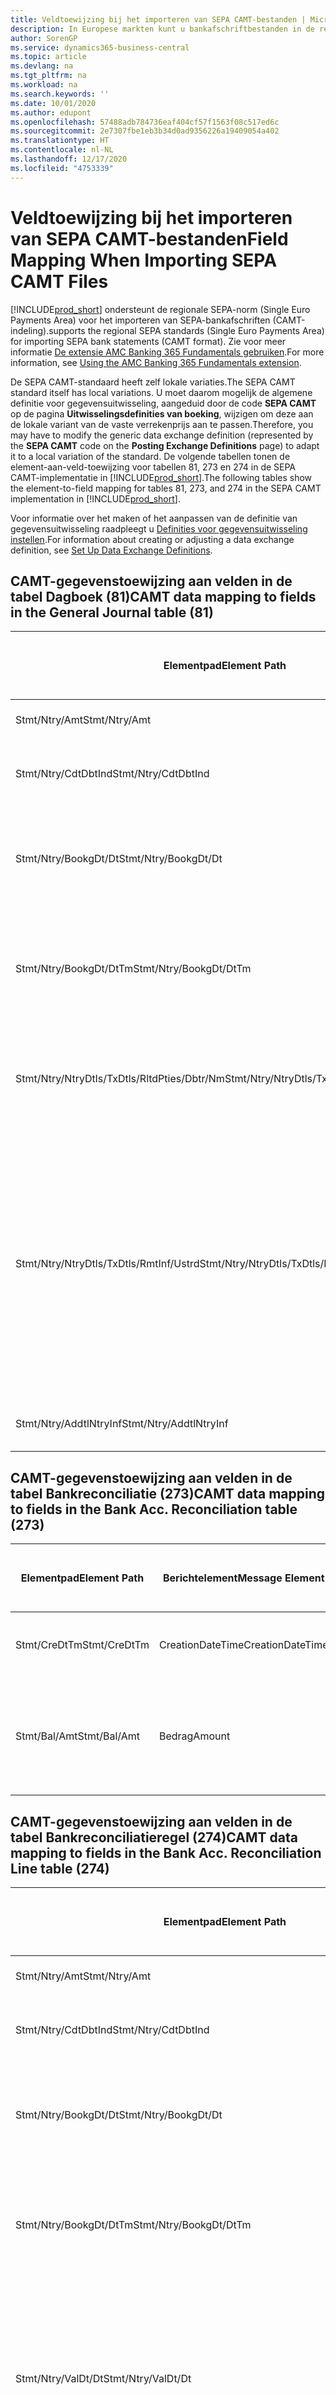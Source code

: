```yaml
---
title: Veldtoewijzing bij het importeren van SEPA CAMT-bestanden | Microsoft Docs
description: In Europese markten kunt u bankafschriftbestanden in de regionale SEPA-norm (Single Euro Payments Area) importeren.
author: SorenGP
ms.service: dynamics365-business-central
ms.topic: article
ms.devlang: na
ms.tgt_pltfrm: na
ms.workload: na
ms.search.keywords: ''
ms.date: 10/01/2020
ms.author: edupont
ms.openlocfilehash: 57488adb784736eaf404cf57f1563f08c517ed6c
ms.sourcegitcommit: 2e7307fbe1eb3b34d0ad9356226a19409054a402
ms.translationtype: HT
ms.contentlocale: nl-NL
ms.lasthandoff: 12/17/2020
ms.locfileid: "4753339"
---
```

# <a name="field-mapping-when-importing-sepa-camt-files"></a><span data-ttu-id="41081-103">Veldtoewijzing bij het importeren van SEPA CAMT-bestanden</span><span class="sxs-lookup"><span data-stu-id="41081-103">Field Mapping When Importing SEPA CAMT Files</span></span>
[!INCLUDE[prod_short](includes/prod_short.md)] <span data-ttu-id="41081-104">ondersteunt de regionale SEPA-norm (Single Euro Payments Area) voor het importeren van SEPA-bankafschriften (CAMT-indeling).</span><span class="sxs-lookup"><span data-stu-id="41081-104">supports the regional SEPA standards (Single Euro Payments Area) for importing SEPA bank statements (CAMT format).</span></span> <span data-ttu-id="41081-105">Zie voor meer informatie [De extensie AMC Banking 365 Fundamentals gebruiken](ui-extensions-amc-banking.md).</span><span class="sxs-lookup"><span data-stu-id="41081-105">For more information, see [Using the AMC Banking 365 Fundamentals extension](ui-extensions-amc-banking.md).</span></span>  

 <span data-ttu-id="41081-106">De SEPA CAMT-standaard heeft zelf lokale variaties.</span><span class="sxs-lookup"><span data-stu-id="41081-106">The SEPA CAMT standard itself has local variations.</span></span> <span data-ttu-id="41081-107">U moet daarom mogelijk de algemene definitie voor gegevensuitwisseling, aangeduid door de code **SEPA CAMT** op de pagina **Uitwisselingsdefinities van boeking**, wijzigen om deze aan de lokale variant van de vaste verrekenprijs aan te passen.</span><span class="sxs-lookup"><span data-stu-id="41081-107">Therefore, you may have to modify the generic data exchange definition (represented by the **SEPA CAMT** code on the **Posting Exchange Definitions** page) to adapt it to a local variation of the standard.</span></span> <span data-ttu-id="41081-108">De volgende tabellen tonen de element-aan-veld-toewijzing voor tabellen 81, 273 en 274 in de SEPA CAMT-implementatie in [!INCLUDE[prod_short](includes/prod_short.md)].</span><span class="sxs-lookup"><span data-stu-id="41081-108">The following tables show the element-to-field mapping for tables 81, 273, and 274 in the SEPA CAMT implementation in [!INCLUDE[prod_short](includes/prod_short.md)].</span></span>  

 <span data-ttu-id="41081-109">Voor informatie over het maken of het aanpassen van de definitie van gegevensuitwisseling raadpleegt u [Definities voor gegevensuitwisseling instellen](across-how-to-set-up-data-exchange-definitions.md).</span><span class="sxs-lookup"><span data-stu-id="41081-109">For information about creating or adjusting a data exchange definition, see [Set Up Data Exchange Definitions](across-how-to-set-up-data-exchange-definitions.md).</span></span>  

## <a name="camt-data-mapping-to-fields-in-the-general-journal-table-81"></a><span data-ttu-id="41081-110">CAMT-gegevenstoewijzing aan velden in de tabel Dagboek (81)</span><span class="sxs-lookup"><span data-stu-id="41081-110">CAMT data mapping to fields in the General Journal table (81)</span></span>  

|<span data-ttu-id="41081-111">Elementpad</span><span class="sxs-lookup"><span data-stu-id="41081-111">Element Path</span></span>|<span data-ttu-id="41081-112">Berichtelement</span><span class="sxs-lookup"><span data-stu-id="41081-112">Message Element</span></span>|<span data-ttu-id="41081-113">Gegevenssoort</span><span class="sxs-lookup"><span data-stu-id="41081-113">Data Type</span></span>|<span data-ttu-id="41081-114">Omschrijving</span><span class="sxs-lookup"><span data-stu-id="41081-114">Description</span></span>|<span data-ttu-id="41081-115">Identificatie voor een negatief teken</span><span class="sxs-lookup"><span data-stu-id="41081-115">Negative-Sign Identifier</span></span>|<span data-ttu-id="41081-116">Veldnr.</span><span class="sxs-lookup"><span data-stu-id="41081-116">Field No.</span></span>|<span data-ttu-id="41081-117">Veldnaam</span><span class="sxs-lookup"><span data-stu-id="41081-117">Field Name</span></span>|  
|------------------|---------------------|---------------|-----------------|-------------------------------|---------------|----------------|  
|<span data-ttu-id="41081-118">Stmt/Ntry/Amt</span><span class="sxs-lookup"><span data-stu-id="41081-118">Stmt/Ntry/Amt</span></span>|<span data-ttu-id="41081-119">Bedrag</span><span class="sxs-lookup"><span data-stu-id="41081-119">Amount</span></span>|<span data-ttu-id="41081-120">Decimaal</span><span class="sxs-lookup"><span data-stu-id="41081-120">Decimal</span></span>|<span data-ttu-id="41081-121">Het geldbedrag in de kaspost</span><span class="sxs-lookup"><span data-stu-id="41081-121">The amount of money in the cash entry</span></span>||<span data-ttu-id="41081-122">13</span><span class="sxs-lookup"><span data-stu-id="41081-122">13</span></span>|<span data-ttu-id="41081-123">Bedrag</span><span class="sxs-lookup"><span data-stu-id="41081-123">Amount</span></span>|  
|<span data-ttu-id="41081-124">Stmt/Ntry/CdtDbtInd</span><span class="sxs-lookup"><span data-stu-id="41081-124">Stmt/Ntry/CdtDbtInd</span></span>|<span data-ttu-id="41081-125">CreditDebitIndicator</span><span class="sxs-lookup"><span data-stu-id="41081-125">CreditDebitIndicator</span></span>|<span data-ttu-id="41081-126">Tekst</span><span class="sxs-lookup"><span data-stu-id="41081-126">Text</span></span>|<span data-ttu-id="41081-127">Geeft aan of de post een credit- of een debetpost is</span><span class="sxs-lookup"><span data-stu-id="41081-127">Indicates whether the entry is a credit or a debit entry</span></span>|<span data-ttu-id="41081-128">DBIT</span><span class="sxs-lookup"><span data-stu-id="41081-128">DBIT</span></span>|<span data-ttu-id="41081-129">13</span><span class="sxs-lookup"><span data-stu-id="41081-129">13</span></span>|<span data-ttu-id="41081-130">Bedrag</span><span class="sxs-lookup"><span data-stu-id="41081-130">Amount</span></span>|  
|<span data-ttu-id="41081-131">Stmt/Ntry/BookgDt/Dt</span><span class="sxs-lookup"><span data-stu-id="41081-131">Stmt/Ntry/BookgDt/Dt</span></span>|<span data-ttu-id="41081-132">Datum</span><span class="sxs-lookup"><span data-stu-id="41081-132">Date</span></span>|<span data-ttu-id="41081-133">Datum</span><span class="sxs-lookup"><span data-stu-id="41081-133">Date</span></span>|<span data-ttu-id="41081-134">De datum waarop een post wordt geboekt naar een rekening in de boeken van de rekeningservice</span><span class="sxs-lookup"><span data-stu-id="41081-134">The date when an entry is posted to an account on the account servicer's books</span></span>||<span data-ttu-id="41081-135">5</span><span class="sxs-lookup"><span data-stu-id="41081-135">5</span></span>|<span data-ttu-id="41081-136">Boekingsdatum</span><span class="sxs-lookup"><span data-stu-id="41081-136">Posting Date</span></span>|  
|<span data-ttu-id="41081-137">Stmt/Ntry/BookgDt/DtTm</span><span class="sxs-lookup"><span data-stu-id="41081-137">Stmt/Ntry/BookgDt/DtTm</span></span>|<span data-ttu-id="41081-138">DateTime</span><span class="sxs-lookup"><span data-stu-id="41081-138">DateTime</span></span>|<span data-ttu-id="41081-139">DateTime</span><span class="sxs-lookup"><span data-stu-id="41081-139">DateTime</span></span>|<span data-ttu-id="41081-140">De datum en tijd waarop een post wordt geboekt naar een rekening in de boeken van de rekeningservice</span><span class="sxs-lookup"><span data-stu-id="41081-140">The date and time when an entry is posted to an account on the account servicer's books</span></span>||<span data-ttu-id="41081-141">5</span><span class="sxs-lookup"><span data-stu-id="41081-141">5</span></span>|<span data-ttu-id="41081-142">Boekingsdatum</span><span class="sxs-lookup"><span data-stu-id="41081-142">Posting Date</span></span>|  
|<span data-ttu-id="41081-143">Stmt/Ntry/NtryDtls/TxDtls/RltdPties/Dbtr/Nm</span><span class="sxs-lookup"><span data-stu-id="41081-143">Stmt/Ntry/NtryDtls/TxDtls/RltdPties/Dbtr/Nm</span></span>|<span data-ttu-id="41081-144">Naam</span><span class="sxs-lookup"><span data-stu-id="41081-144">Name</span></span>|<span data-ttu-id="41081-145">Tekst</span><span class="sxs-lookup"><span data-stu-id="41081-145">Text</span></span>|<span data-ttu-id="41081-146">De naam van de partij die een geldbedrag is verschuldigd aan de (uiteindelijke) incassant</span><span class="sxs-lookup"><span data-stu-id="41081-146">The name of the party that owes an amount of money to the (ultimate) creditor</span></span>||<span data-ttu-id="41081-147">1221</span><span class="sxs-lookup"><span data-stu-id="41081-147">1221</span></span>|<span data-ttu-id="41081-148">Informatie over betaler</span><span class="sxs-lookup"><span data-stu-id="41081-148">Payer Information</span></span>|  
|<span data-ttu-id="41081-149">Stmt/Ntry/NtryDtls/TxDtls/RmtInf/Ustrd</span><span class="sxs-lookup"><span data-stu-id="41081-149">Stmt/Ntry/NtryDtls/TxDtls/RmtInf/Ustrd</span></span>|<span data-ttu-id="41081-150">Ongestructureerd</span><span class="sxs-lookup"><span data-stu-id="41081-150">Unstructured</span></span>|<span data-ttu-id="41081-151">Tekst</span><span class="sxs-lookup"><span data-stu-id="41081-151">Text</span></span>|<span data-ttu-id="41081-152">Informatie die wordt verschaft om de afstemming/reconciliatie mogelijk te maken van een post met de artikelen die de betaling wordt geacht te vereffenen, zoals commerciële facturen in een vorderingsysteem, in een ongestructureerde vorm</span><span class="sxs-lookup"><span data-stu-id="41081-152">Information supplied to enable the matching/reconciliation of an entry with the items that the payment is intended to settle, such as commercial invoices in an accounts-receivable system, in an unstructured form</span></span>||<span data-ttu-id="41081-153">8</span><span class="sxs-lookup"><span data-stu-id="41081-153">8</span></span>|<span data-ttu-id="41081-154">Omschrijving</span><span class="sxs-lookup"><span data-stu-id="41081-154">Description</span></span>|  
|<span data-ttu-id="41081-155">Stmt/Ntry/AddtlNtryInf</span><span class="sxs-lookup"><span data-stu-id="41081-155">Stmt/Ntry/AddtlNtryInf</span></span>|<span data-ttu-id="41081-156">AdditionalEntryInformation</span><span class="sxs-lookup"><span data-stu-id="41081-156">AdditionalEntryInformation</span></span>|<span data-ttu-id="41081-157">Tekst</span><span class="sxs-lookup"><span data-stu-id="41081-157">Text</span></span>|<span data-ttu-id="41081-158">Extra informatie over de invoer</span><span class="sxs-lookup"><span data-stu-id="41081-158">Additional information about the entry</span></span>||<span data-ttu-id="41081-159">1222</span><span class="sxs-lookup"><span data-stu-id="41081-159">1222</span></span>|<span data-ttu-id="41081-160">Transactie-informatie</span><span class="sxs-lookup"><span data-stu-id="41081-160">Transaction Information</span></span>|  

## <a name="camt-data-mapping-to-fields-in-the-bank-acc-reconciliation-table-273"></a><span data-ttu-id="41081-161">CAMT-gegevenstoewijzing aan velden in de tabel Bankreconciliatie (273)</span><span class="sxs-lookup"><span data-stu-id="41081-161">CAMT data mapping to fields in the Bank Acc. Reconciliation table (273)</span></span>  

|<span data-ttu-id="41081-162">Elementpad</span><span class="sxs-lookup"><span data-stu-id="41081-162">Element Path</span></span>|<span data-ttu-id="41081-163">Berichtelement</span><span class="sxs-lookup"><span data-stu-id="41081-163">Message Element</span></span>|<span data-ttu-id="41081-164">Gegevenssoort</span><span class="sxs-lookup"><span data-stu-id="41081-164">Data Type</span></span>|<span data-ttu-id="41081-165">Omschrijving</span><span class="sxs-lookup"><span data-stu-id="41081-165">Description</span></span>|<span data-ttu-id="41081-166">Identificatie voor een negatief teken</span><span class="sxs-lookup"><span data-stu-id="41081-166">Negative-Sign Identifier</span></span>|<span data-ttu-id="41081-167">Veldnr.</span><span class="sxs-lookup"><span data-stu-id="41081-167">Field No.</span></span>|<span data-ttu-id="41081-168">Veldnaam</span><span class="sxs-lookup"><span data-stu-id="41081-168">Field Name</span></span>|  
|------------------|---------------------|---------------|-----------------|-------------------------------|---------------|----------------|  
|<span data-ttu-id="41081-169">Stmt/CreDtTm</span><span class="sxs-lookup"><span data-stu-id="41081-169">Stmt/CreDtTm</span></span>|<span data-ttu-id="41081-170">CreationDateTime</span><span class="sxs-lookup"><span data-stu-id="41081-170">CreationDateTime</span></span>|<span data-ttu-id="41081-171">Datum</span><span class="sxs-lookup"><span data-stu-id="41081-171">Date</span></span>|<span data-ttu-id="41081-172">De datum en tijd waarop het bericht is gemaakt.</span><span class="sxs-lookup"><span data-stu-id="41081-172">The date and time when the message was created</span></span>||<span data-ttu-id="41081-173">3</span><span class="sxs-lookup"><span data-stu-id="41081-173">3</span></span>|<span data-ttu-id="41081-174">Afschriftdatum</span><span class="sxs-lookup"><span data-stu-id="41081-174">Statement Date</span></span>|  
|<span data-ttu-id="41081-175">Stmt/Bal/Amt</span><span class="sxs-lookup"><span data-stu-id="41081-175">Stmt/Bal/Amt</span></span>|<span data-ttu-id="41081-176">Bedrag</span><span class="sxs-lookup"><span data-stu-id="41081-176">Amount</span></span>|<span data-ttu-id="41081-177">Decimaal</span><span class="sxs-lookup"><span data-stu-id="41081-177">Decimal</span></span>|<span data-ttu-id="41081-178">Het bedrag dat resulteert uit de tot een nettowaarde teruggebrachte bedragen voor alle debet- en creditposten</span><span class="sxs-lookup"><span data-stu-id="41081-178">The amount resulting from the netted amounts for all debit and credit entries</span></span>||<span data-ttu-id="41081-179">4</span><span class="sxs-lookup"><span data-stu-id="41081-179">4</span></span>|<span data-ttu-id="41081-180">Eindsaldo afschrift</span><span class="sxs-lookup"><span data-stu-id="41081-180">Statement Ending Balance</span></span>|  

## <a name="camt-data-mapping-to-fields-in-the-bank-acc-reconciliation-line-table-274"></a><span data-ttu-id="41081-181">CAMT-gegevenstoewijzing aan velden in de tabel Bankreconciliatieregel (274)</span><span class="sxs-lookup"><span data-stu-id="41081-181">CAMT data mapping to fields in the Bank Acc. Reconciliation Line table (274)</span></span>  

|<span data-ttu-id="41081-182">Elementpad</span><span class="sxs-lookup"><span data-stu-id="41081-182">Element Path</span></span>|<span data-ttu-id="41081-183">Berichtelement</span><span class="sxs-lookup"><span data-stu-id="41081-183">Message Element</span></span>|<span data-ttu-id="41081-184">Gegevenssoort</span><span class="sxs-lookup"><span data-stu-id="41081-184">Data Type</span></span>|<span data-ttu-id="41081-185">Omschrijving</span><span class="sxs-lookup"><span data-stu-id="41081-185">Description</span></span>|<span data-ttu-id="41081-186">Identificatie voor een negatief teken</span><span class="sxs-lookup"><span data-stu-id="41081-186">Negative-Sign Identifier</span></span>|<span data-ttu-id="41081-187">Veldnr.</span><span class="sxs-lookup"><span data-stu-id="41081-187">Field No.</span></span>|<span data-ttu-id="41081-188">Veldnaam</span><span class="sxs-lookup"><span data-stu-id="41081-188">Field Name</span></span>|  
|------------------|---------------------|---------------|-----------------|-------------------------------|---------------|----------------|  
|<span data-ttu-id="41081-189">Stmt/Ntry/Amt</span><span class="sxs-lookup"><span data-stu-id="41081-189">Stmt/Ntry/Amt</span></span>|<span data-ttu-id="41081-190">Bedrag</span><span class="sxs-lookup"><span data-stu-id="41081-190">Amount</span></span>|<span data-ttu-id="41081-191">Decimaal</span><span class="sxs-lookup"><span data-stu-id="41081-191">Decimal</span></span>|<span data-ttu-id="41081-192">Het geldbedrag in de kaspost</span><span class="sxs-lookup"><span data-stu-id="41081-192">The amount of money in the cash entry</span></span>||<span data-ttu-id="41081-193">7</span><span class="sxs-lookup"><span data-stu-id="41081-193">7</span></span>|<span data-ttu-id="41081-194">Afschrifttotaal</span><span class="sxs-lookup"><span data-stu-id="41081-194">Statement Amount</span></span>|  
|<span data-ttu-id="41081-195">Stmt/Ntry/CdtDbtInd</span><span class="sxs-lookup"><span data-stu-id="41081-195">Stmt/Ntry/CdtDbtInd</span></span>|<span data-ttu-id="41081-196">CreditDebitIndicator</span><span class="sxs-lookup"><span data-stu-id="41081-196">CreditDebitIndicator</span></span>|<span data-ttu-id="41081-197">Tekst</span><span class="sxs-lookup"><span data-stu-id="41081-197">Text</span></span>|<span data-ttu-id="41081-198">Geeft aan of de post een credit- of een debetpost is</span><span class="sxs-lookup"><span data-stu-id="41081-198">Indicates whether the entry is a credit or a debit entry</span></span>|<span data-ttu-id="41081-199">DBIT</span><span class="sxs-lookup"><span data-stu-id="41081-199">DBIT</span></span>|<span data-ttu-id="41081-200">7</span><span class="sxs-lookup"><span data-stu-id="41081-200">7</span></span>|<span data-ttu-id="41081-201">Afschrifttotaal</span><span class="sxs-lookup"><span data-stu-id="41081-201">Statement Amount</span></span>|  
|<span data-ttu-id="41081-202">Stmt/Ntry/BookgDt/Dt</span><span class="sxs-lookup"><span data-stu-id="41081-202">Stmt/Ntry/BookgDt/Dt</span></span>|<span data-ttu-id="41081-203">Datum</span><span class="sxs-lookup"><span data-stu-id="41081-203">Date</span></span>|<span data-ttu-id="41081-204">Datum</span><span class="sxs-lookup"><span data-stu-id="41081-204">Date</span></span>|<span data-ttu-id="41081-205">De datum waarop een post wordt geboekt naar een rekening in de boeken van de rekeningservice</span><span class="sxs-lookup"><span data-stu-id="41081-205">The date when an entry is posted to an account on the account servicer's books</span></span>||<span data-ttu-id="41081-206">5</span><span class="sxs-lookup"><span data-stu-id="41081-206">5</span></span>|<span data-ttu-id="41081-207">Transactiedatum</span><span class="sxs-lookup"><span data-stu-id="41081-207">Transaction Date</span></span>|  
|<span data-ttu-id="41081-208">Stmt/Ntry/BookgDt/DtTm</span><span class="sxs-lookup"><span data-stu-id="41081-208">Stmt/Ntry/BookgDt/DtTm</span></span>|<span data-ttu-id="41081-209">DateTime</span><span class="sxs-lookup"><span data-stu-id="41081-209">DateTime</span></span>|<span data-ttu-id="41081-210">DateTime</span><span class="sxs-lookup"><span data-stu-id="41081-210">DateTime</span></span>|<span data-ttu-id="41081-211">De datum en tijd waarop een post wordt geboekt naar een rekening in de boeken van de rekeningservice</span><span class="sxs-lookup"><span data-stu-id="41081-211">The date and time when an entry is posted to an account on the account servicer's books</span></span>||<span data-ttu-id="41081-212">5</span><span class="sxs-lookup"><span data-stu-id="41081-212">5</span></span>|<span data-ttu-id="41081-213">Transactiedatum</span><span class="sxs-lookup"><span data-stu-id="41081-213">Transaction Date</span></span>|  
|<span data-ttu-id="41081-214">Stmt/Ntry/ValDt/Dt</span><span class="sxs-lookup"><span data-stu-id="41081-214">Stmt/Ntry/ValDt/Dt</span></span>|<span data-ttu-id="41081-215">Datum</span><span class="sxs-lookup"><span data-stu-id="41081-215">Date</span></span>|<span data-ttu-id="41081-216">Datum</span><span class="sxs-lookup"><span data-stu-id="41081-216">Date</span></span>|<span data-ttu-id="41081-217">De datum waarop activa beschikbaar worden voor de rekeninghouder in het geval van een creditpost, of niet meer beschikbaar zijn voor de rekeninghouder in het geval van een debetpost</span><span class="sxs-lookup"><span data-stu-id="41081-217">The date when assets become available to the account owner in case of a credit entry, or cease to be available to the account owner in case of a debit entry</span></span>||<span data-ttu-id="41081-218">12</span><span class="sxs-lookup"><span data-stu-id="41081-218">12</span></span>|<span data-ttu-id="41081-219">Waardedatum</span><span class="sxs-lookup"><span data-stu-id="41081-219">Value Date</span></span>|  
|<span data-ttu-id="41081-220">Stmt/Ntry/ValDt/DtTm</span><span class="sxs-lookup"><span data-stu-id="41081-220">Stmt/Ntry/ValDt/DtTm</span></span>|<span data-ttu-id="41081-221">DateTime</span><span class="sxs-lookup"><span data-stu-id="41081-221">DateTime</span></span>|<span data-ttu-id="41081-222">DateTime</span><span class="sxs-lookup"><span data-stu-id="41081-222">DateTime</span></span>|<span data-ttu-id="41081-223">De datum en tijd waarop activa beschikbaar worden voor de rekeninghouder in het geval van een creditpost, of niet meer beschikbaar zijn voor de rekeninghouder in het geval van een debetpost</span><span class="sxs-lookup"><span data-stu-id="41081-223">The date and time when assets become available to the account owner in case of a credit entry, or cease to be available to the account owner in case of a debit entry</span></span>||<span data-ttu-id="41081-224">12</span><span class="sxs-lookup"><span data-stu-id="41081-224">12</span></span>|<span data-ttu-id="41081-225">Waardedatum</span><span class="sxs-lookup"><span data-stu-id="41081-225">Value Date</span></span>|  
|<span data-ttu-id="41081-226">Stmt/Ntry/NtryDtls/TxDtls/RltdPties/Dbtr/Nm</span><span class="sxs-lookup"><span data-stu-id="41081-226">Stmt/Ntry/NtryDtls/TxDtls/RltdPties/Dbtr/Nm</span></span>|<span data-ttu-id="41081-227">Naam</span><span class="sxs-lookup"><span data-stu-id="41081-227">Name</span></span>|<span data-ttu-id="41081-228">Tekst</span><span class="sxs-lookup"><span data-stu-id="41081-228">Text</span></span>|<span data-ttu-id="41081-229">De naam van de partij die een geldbedrag is verschuldigd aan de (uiteindelijke) incassant</span><span class="sxs-lookup"><span data-stu-id="41081-229">The name of the party that owes an amount of money to the (ultimate) creditor</span></span>||<span data-ttu-id="41081-230">15</span><span class="sxs-lookup"><span data-stu-id="41081-230">15</span></span>|<span data-ttu-id="41081-231">Informatie over betaler</span><span class="sxs-lookup"><span data-stu-id="41081-231">Payer Information</span></span>|  
|<span data-ttu-id="41081-232">Stmt/Ntry/NtryDtls/TxDtls/RmtInf/Ustrd</span><span class="sxs-lookup"><span data-stu-id="41081-232">Stmt/Ntry/NtryDtls/TxDtls/RmtInf/Ustrd</span></span>|<span data-ttu-id="41081-233">Ongestructureerd</span><span class="sxs-lookup"><span data-stu-id="41081-233">Unstructured</span></span>|<span data-ttu-id="41081-234">Tekst</span><span class="sxs-lookup"><span data-stu-id="41081-234">Text</span></span>|<span data-ttu-id="41081-235">Informatie die wordt verschaft om de afstemming/reconciliatie mogelijk te maken van een post met de artikelen die de betaling wordt geacht te vereffenen, zoals commerciële facturen in een vorderingsysteem, in een ongestructureerde vorm</span><span class="sxs-lookup"><span data-stu-id="41081-235">Information supplied to enable the matching/reconciliation of an entry with the items that the payment is intended to settle, such as commercial invoices in an accounts-receivable system, in an unstructured form</span></span>||<span data-ttu-id="41081-236">6</span><span class="sxs-lookup"><span data-stu-id="41081-236">6</span></span>|<span data-ttu-id="41081-237">Omschrijving</span><span class="sxs-lookup"><span data-stu-id="41081-237">Description</span></span>|  
|<span data-ttu-id="41081-238">Stmt/Ntry/AddtlNtryInf</span><span class="sxs-lookup"><span data-stu-id="41081-238">Stmt/Ntry/AddtlNtryInf</span></span>|<span data-ttu-id="41081-239">AdditionalEntryInformation</span><span class="sxs-lookup"><span data-stu-id="41081-239">AdditionalEntryInformation</span></span>|<span data-ttu-id="41081-240">Tekst</span><span class="sxs-lookup"><span data-stu-id="41081-240">Text</span></span>|<span data-ttu-id="41081-241">Extra informatie over de invoer</span><span class="sxs-lookup"><span data-stu-id="41081-241">Additional information about the entry</span></span>||<span data-ttu-id="41081-242">16</span><span class="sxs-lookup"><span data-stu-id="41081-242">16</span></span>|<span data-ttu-id="41081-243">Transactie-informatie</span><span class="sxs-lookup"><span data-stu-id="41081-243">Transaction Information</span></span>|  

 <span data-ttu-id="41081-244">Elementen in het knooppunt **Ntry** die worden geïmporteerd in [!INCLUDE[prod_short](includes/prod_short.md)] maar niet aan velden worden toegewezen, worden opgeslagen in de tabel **Kolomdef. boekingsuitwisseling**.</span><span class="sxs-lookup"><span data-stu-id="41081-244">Elements in the **Ntry** node that are imported into [!INCLUDE[prod_short](includes/prod_short.md)] but not mapped to any fields are stored in the **Posting Exch. Column Def** table.</span></span> <span data-ttu-id="41081-245">Gebruikers kunnen deze elementen vanuit de pagina's **Betalingsreconciliatiedagboek**, **Betalingsvereffening** en **Bankreconciliatie** weergeven door de actie **Details bankrekeningafschriftregel** te kiezen.</span><span class="sxs-lookup"><span data-stu-id="41081-245">Users can view these elements from the **Payment Reconciliation Journal**, **Payment Application**, and **Bank Acc. Reconciliation** pages by choosing the **Bank Statement Line Details** action.</span></span> <span data-ttu-id="41081-246">Zie voor meer informatie [Betalingen vereffenen met automatische vereffening](receivables-how-reconcile-payments-auto-application.md).</span><span class="sxs-lookup"><span data-stu-id="41081-246">For more information, see [Reconcile Payments Using Automatic Application](receivables-how-reconcile-payments-auto-application.md).</span></span>

> [!IMPORTANT]
> <span data-ttu-id="41081-247">Bij het importeren van CAMT-bankafschriften, verwacht [!INCLUDE[prod_short](includes/prod_short.md)] dat elke transactie uniek is, wat betekent dat het veld **Transactie-id** dat afkomstig is van de tag *Stmt/Ntry/NtryDtls/TxDtls/Refs/EndToEndId* in het CAMT-bestand, uniek moet zijn binnen de openstaande bankrekeningreconciliatie.</span><span class="sxs-lookup"><span data-stu-id="41081-247">In an import of CAMT bank statements, [!INCLUDE[prod_short](includes/prod_short.md)] expects each transaction to be unique, which means that the **Transaction ID** field that comes from the *Stmt/Ntry/NtryDtls/TxDtls/Refs/EndToEndId* tag in the CAMT file, must be unique within the open bank account reconciliation.</span></span> <span data-ttu-id="41081-248">Als de informatie niet aanwezig is, negeert [!INCLUDE[prod_short](includes/prod_short.md)] de betaling.</span><span class="sxs-lookup"><span data-stu-id="41081-248">If the information is not present, [!INCLUDE[prod_short](includes/prod_short.md)] ignores the payment.</span></span> <span data-ttu-id="41081-249">Als een eerdere bankafstemming op dezelfde bankrekening is geboekt met dezelfde transactie-id als bij de huidige import, wordt de huidige transactie niet automatisch gereconcilieerd, maar kan deze nog steeds worden geïmporteerd.</span><span class="sxs-lookup"><span data-stu-id="41081-249">If an earlier bank reconciliation on the same bank account was posted with the same transaction ID as on the current import, the current transaction will not automatically reconcile but can still be imported.</span></span>

## <a name="see-also"></a><span data-ttu-id="41081-250">Zie ook</span><span class="sxs-lookup"><span data-stu-id="41081-250">See Also</span></span>  
[<span data-ttu-id="41081-251">Gegevensuitwisseling instellen</span><span class="sxs-lookup"><span data-stu-id="41081-251">Setting Up Data Exchange</span></span>](across-set-up-data-exchange.md)  
[<span data-ttu-id="41081-252">Gegevens elektronisch uitwisselen</span><span class="sxs-lookup"><span data-stu-id="41081-252">Exchanging Data Electronically</span></span>](across-data-exchange.md)  
<span data-ttu-id="41081-253">[De AMC Banking 365 Fundamentals-extensie gebruiken](ui-extensions-amc-banking.md) </span><span class="sxs-lookup"><span data-stu-id="41081-253">[Using the AMC Banking 365 Fundamentals extension](ui-extensions-amc-banking.md) </span></span>  
[<span data-ttu-id="41081-254">Gebruik XML-schema's om definities voor gegevensuitwisseling voor te bereiden</span><span class="sxs-lookup"><span data-stu-id="41081-254">Use XML Schemas to Prepare Data Exchange Definitions</span></span>](across-how-to-use-xml-schemas-to-prepare-data-exchange-definitions.md)  
[<span data-ttu-id="41081-255">Betalingen reconciliëren met automatische vereffening</span><span class="sxs-lookup"><span data-stu-id="41081-255">Reconcile Payments Using Automatic Application</span></span>](receivables-how-reconcile-payments-auto-application.md)  
